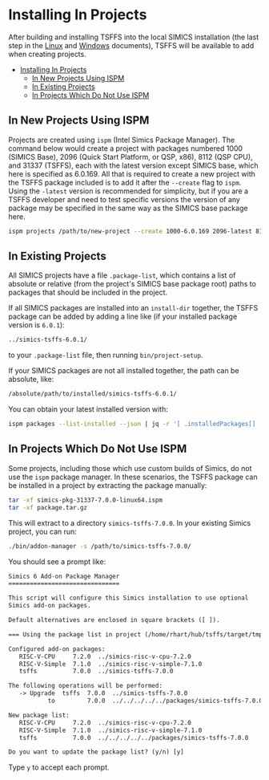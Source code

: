 # Installing In Projects

After building and installing TSFFS into the local SIMICS installation (the last step in
the [Linux](../setup/linux.md#build-tsffs) and
[Windows](../setup/windows.md#build-tsffs) documents), TSFFS will be available to add
when creating projects.

- [Installing In Projects](#installing-in-projects)
  - [In New Projects Using ISPM](#in-new-projects-using-ispm)
  - [In Existing Projects](#in-existing-projects)
  - [In Projects Which Do Not Use ISPM](#in-projects-which-do-not-use-ispm)

## In New Projects Using ISPM

Projects are created using `ispm` (Intel Simics Package Manager). The command below
would create a project with packages numbered 1000 (SIMICS Base), 2096 (Quick Start
Platform, or QSP, x86), 8112 (QSP CPU), and 31337 (TSFFS), each with the latest version
except SIMICS base, which here is specified as 6.0.169. All that is required to create
a new project with the TSFFS package included is to add it after the `--create` flag
to `ispm`. Using the `-latest` version is recommended for simplicity, but if you are a
TSFFS developer and need to test specific versions the version of any package may be
specified in the same way as the SIMICS base package here.

```sh
ispm projects /path/to/new-project --create 1000-6.0.169 2096-latest 8112-latest 31337-latest
```

## In Existing Projects

All SIMICS projects have a file `.package-list`, which contains a list of absolute or
relative (from the project's SIMICS base package root) paths to packages that should
be included in the project.

If all SIMICS packages are installed into an `install-dir` together, the TSFFS package
can be added by adding a line like (if your installed package version is `6.0.1`):

```txt
../simics-tsffs-6.0.1/
```

to your `.package-list` file, then running `bin/project-setup`.

If your SIMICS packages are not all installed together, the path can be absolute, like:

```txt
/absolute/path/to/installed/simics-tsffs-6.0.1/
```

You can obtain your latest installed version with:

```sh
ispm packages --list-installed --json | jq -r '[ .installedPackages[] | select(.pkgNumber == 31337) ] | ([ .[].version ] | max_by(split(".") | map(tonumber))) as $m | first(first(.[]|select(.version == $m)).paths[0])'
```

## In Projects Which Do Not Use ISPM

Some projects, including those which use custom builds of Simics, do not use the `ispm`
package manager. In these scenarios, the TSFFS package can be installed in a project by
extracting the package manually:

```sh
tar -xf simics-pkg-31337-7.0.0-linux64.ispm
tar -xf package.tar.gz
```

This will extract to a directory `simics-tsffs-7.0.0`. In your existing Simics project,
you can run:

```sh
./bin/addon-manager -s /path/to/simics-tsffs-7.0.0/
```

You should see a prompt like:

```txt
Simics 6 Add-on Package Manager
===============================

This script will configure this Simics installation to use optional
Simics add-on packages.

Default alternatives are enclosed in square brackets ([ ]).

=== Using the package list in project (/home/rhart/hub/tsffs/target/tmp/test_riscv_64_kernel_from_userspace_magic/project) ===

Configured add-on packages:
   RISC-V-CPU     7.2.0  ../simics-risc-v-cpu-7.2.0     
   RISC-V-Simple  7.1.0  ../simics-risc-v-simple-7.1.0  
   tsffs          7.0.0  ../simics-tsffs-7.0.0          

The following operations will be performed:
   -> Upgrade  tsffs  7.0.0  ../simics-tsffs-7.0.0                       
           to         7.0.0  ../../../../../packages/simics-tsffs-7.0.0  

New package list:
   RISC-V-CPU     7.2.0  ../simics-risc-v-cpu-7.2.0                  
   RISC-V-Simple  7.1.0  ../simics-risc-v-simple-7.1.0               
   tsffs          7.0.0  ../../../../../packages/simics-tsffs-7.0.0  

Do you want to update the package list? (y/n) [y]
```

Type `y` to accept each prompt.